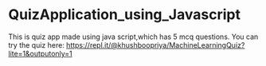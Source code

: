 # QuizApplication_using_Javascript
This is quiz app made using java script,which has 5 mcq questions.
You can try the quiz here: https://repl.it/@khushboopriya/MachineLearningQuiz?lite=1&outputonly=1
